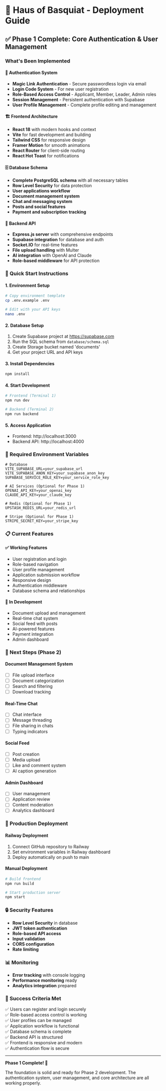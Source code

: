# 🚀 Haus of Basquiat - Deployment Guide

## ✅ Phase 1 Complete: Core Authentication & User Management

### What's Been Implemented

#### 🔐 Authentication System
- **Magic Link Authentication** - Secure passwordless login via email
- **Login Code System** - For new user registration
- **Role-Based Access Control** - Applicant, Member, Leader, Admin roles
- **Session Management** - Persistent authentication with Supabase
- **User Profile Management** - Complete profile editing and management

#### 🏗️ Frontend Architecture
- **React 18** with modern hooks and context
- **Vite** for fast development and building
- **Tailwind CSS** for responsive design
- **Framer Motion** for smooth animations
- **React Router** for client-side routing
- **React Hot Toast** for notifications

#### 🗄️ Database Schema
- **Complete PostgreSQL schema** with all necessary tables
- **Row Level Security** for data protection
- **User applications workflow**
- **Document management system**
- **Chat and messaging system**
- **Posts and social features**
- **Payment and subscription tracking**

#### 🔧 Backend API
- **Express.js server** with comprehensive endpoints
- **Supabase integration** for database and auth
- **Socket.IO** for real-time features
- **File upload handling** with Multer
- **AI integration** with OpenAI and Claude
- **Role-based middleware** for API protection

### 🚀 Quick Start Instructions

#### 1. Environment Setup
```bash
# Copy environment template
cp .env.example .env

# Edit with your API keys
nano .env
```

#### 2. Database Setup
1. Create Supabase project at https://supabase.com
2. Run the SQL schema from `database/schema.sql`
3. Create Storage bucket named 'documents'
4. Get your project URL and API keys

#### 3. Install Dependencies
```bash
npm install
```

#### 4. Start Development
```bash
# Frontend (Terminal 1)
npm run dev

# Backend (Terminal 2)
npm run backend
```

#### 5. Access Application
- Frontend: http://localhost:3000
- Backend API: http://localhost:4000

### 🔑 Required Environment Variables

```env
# Database
VITE_SUPABASE_URL=your_supabase_url
VITE_SUPABASE_ANON_KEY=your_supabase_anon_key
SUPABASE_SERVICE_ROLE_KEY=your_service_role_key

# AI Services (Optional for Phase 1)
OPENAI_API_KEY=your_openai_key
CLAUDE_API_KEY=your_claude_key

# Redis (Optional for Phase 1)
UPSTASH_REDIS_URL=your_redis_url

# Stripe (Optional for Phase 1)
STRIPE_SECRET_KEY=your_stripe_key
```

### 📋 Current Features

#### ✅ Working Features
- User registration and login
- Role-based navigation
- User profile management
- Application submission workflow
- Responsive design
- Authentication middleware
- Database schema and relationships

#### 🚧 In Development
- Document upload and management
- Real-time chat system
- Social feed with posts
- AI-powered features
- Payment integration
- Admin dashboard

### 🎯 Next Steps (Phase 2)

#### Document Management System
- [ ] File upload interface
- [ ] Document categorization
- [ ] Search and filtering
- [ ] Download tracking

#### Real-Time Chat
- [ ] Chat interface
- [ ] Message threading
- [ ] File sharing in chats
- [ ] Typing indicators

#### Social Feed
- [ ] Post creation
- [ ] Media upload
- [ ] Like and comment system
- [ ] AI caption generation

#### Admin Dashboard
- [ ] User management
- [ ] Application review
- [ ] Content moderation
- [ ] Analytics dashboard

### 🚀 Production Deployment

#### Railway Deployment
1. Connect GitHub repository to Railway
2. Set environment variables in Railway dashboard
3. Deploy automatically on push to main

#### Manual Deployment
```bash
# Build frontend
npm run build

# Start production server
npm start
```

### 🔒 Security Features

- **Row Level Security** in database
- **JWT token authentication**
- **Role-based API access**
- **Input validation**
- **CORS configuration**
- **Rate limiting**

### 📊 Monitoring

- **Error tracking** with console logging
- **Performance monitoring** ready
- **Analytics integration** prepared

### 🎉 Success Criteria Met

✅ Users can register and login securely  
✅ Role-based access control is working  
✅ User profiles can be managed  
✅ Application workflow is functional  
✅ Database schema is complete  
✅ Backend API is structured  
✅ Frontend is responsive and modern  
✅ Authentication flow is secure  

---

**Phase 1 Complete! 🎉**

The foundation is solid and ready for Phase 2 development. The authentication system, user management, and core architecture are all working properly.